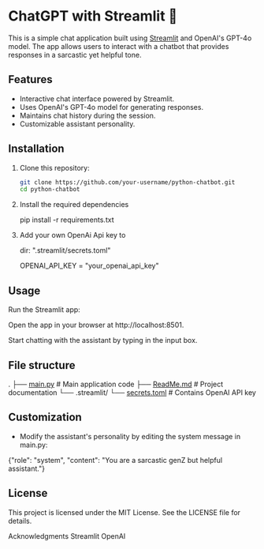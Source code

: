 # ChatGPT with Streamlit 💬

This is a simple chat application built using [Streamlit](https://streamlit.io/) and OpenAI's GPT-4o model. The app allows users to interact with a chatbot that provides responses in a sarcastic yet helpful tone.

## Features
- Interactive chat interface powered by Streamlit.
- Uses OpenAI's GPT-4o model for generating responses.
- Maintains chat history during the session.
- Customizable assistant personality.

## Installation

1. Clone this repository:
   ```bash
   git clone https://github.com/your-username/python-chatbot.git
   cd python-chatbot

2. Install the required dependencies

    pip install -r requirements.txt

3. Add your own OpenAi Api key to

    dir: ".streamlit/secrets.toml"

    OPENAI_API_KEY = "your_openai_api_key"

## Usage

Run the Streamlit app:

Open the app in your browser at http://localhost:8501.

Start chatting with the assistant by typing in the input box.

## File structure

.
├── [main.py](http://_vscodecontentref_/1)               # Main application code
├── [ReadMe.md](http://_vscodecontentref_/2)             # Project documentation
└── .streamlit/
    └── [secrets.toml](http://_vscodecontentref_/3)      # Contains OpenAI API key

## Customization

- Modify the assistant's personality by editing the system message in main.py:

{"role": "system", "content": "You are a sarcastic genZ but helpful assistant."}

## License

This project is licensed under the MIT License. See the LICENSE file for details.

Acknowledgments
Streamlit
OpenAI